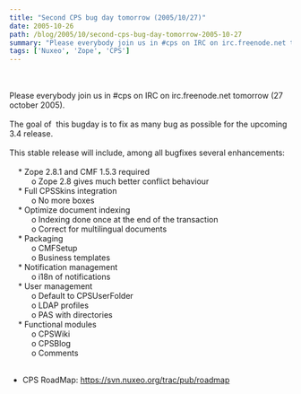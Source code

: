 ```yaml
---
title: "Second CPS bug day tomorrow (2005/10/27)"
date: 2005-10-26
path: /blog/2005/10/second-cps-bug-day-tomorrow-2005-10-27
summary: "Please everybody join us in #cps on IRC on irc.freenode.net tomorrow (27 october 2005)."
tags: ['Nuxeo', 'Zope', 'CPS']
---
```


<br><br>
  Please everybody join us in #cps on IRC on irc.freenode.net tomorrow (27
  october 2005).<br><br>
   The goal of&#160; this bugday is to fix as many bug as possible for the
  upcoming 3.4 release.<br><br>
   This stable release will include, among all bugfixes several
  enhancements:<br><br>
   &#160;&#160;&#160; * Zope 2.8.1 and CMF 1.5.3 required<br>
   &#160;&#160;&#160;&#160;&#160;&#160;&#160;&#160;&#160; o Zope 2.8 gives
  much better conflict behaviour<br>
   &#160;&#160;&#160; * Full CPSSkins integration<br>
   &#160;&#160;&#160;&#160;&#160;&#160;&#160;&#160;&#160; o No more boxes<br>
   &#160;&#160;&#160; * Optimize document indexing<br>
   &#160;&#160;&#160;&#160;&#160;&#160;&#160;&#160;&#160; o Indexing done once
  at the end of the transaction<br>
   &#160;&#160;&#160;&#160;&#160;&#160;&#160;&#160;&#160; o Correct for
  multilingual documents<br>
   &#160;&#160;&#160; * Packaging<br>
   &#160;&#160;&#160;&#160;&#160;&#160;&#160;&#160;&#160; o CMFSetup<br>
   &#160;&#160;&#160;&#160;&#160;&#160;&#160;&#160;&#160; o Business templates<br>
   &#160;&#160;&#160; * Notification management<br>
   &#160;&#160;&#160;&#160;&#160;&#160;&#160;&#160;&#160; o i18n of
  notifications<br>
   &#160;&#160;&#160; * User management<br>
   &#160;&#160;&#160;&#160;&#160;&#160;&#160;&#160;&#160; o Default to
  CPSUserFolder<br>
   &#160;&#160;&#160;&#160;&#160;&#160;&#160;&#160;&#160; o LDAP
  profiles<br>
   &#160;&#160;&#160;&#160;&#160;&#160;&#160;&#160;&#160; o PAS with
  directories<br>
   &#160;&#160;&#160; * Functional modules<br>
   &#160;&#160;&#160;&#160;&#160;&#160;&#160;&#160;&#160; o CPSWiki<br>
   &#160;&#160;&#160;&#160;&#160;&#160;&#160;&#160;&#160; o CPSBlog<br>
   &#160;&#160;&#160;&#160;&#160;&#160;&#160;&#160;&#160; o Comments<br><br><ul><li>CPS RoadMap: <a href="https://svn.nuxeo.org/trac/pub/roadmap">https://svn.nuxeo.org/trac/pub/roadmap</a></li>
  </ul>

